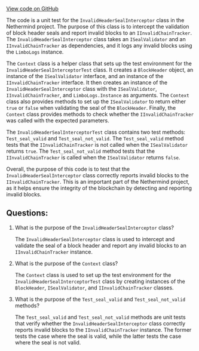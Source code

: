 [View code on GitHub](https://github.com/NethermindEth/nethermind/src/Nethermind/Nethermind.Merge.Plugin.Test/InvalidChainTracker/InvalidHeaderSealInterceptorTest.cs)

The code is a unit test for the `InvalidHeaderSealInterceptor` class in the Nethermind project. The purpose of this class is to intercept the validation of block header seals and report invalid blocks to an `IInvalidChainTracker`. The `InvalidHeaderSealInterceptor` class takes an `ISealValidator` and an `IInvalidChainTracker` as dependencies, and it logs any invalid blocks using the `LimboLogs` instance.

The `Context` class is a helper class that sets up the test environment for the `InvalidHeaderSealInterceptorTest` class. It creates a `BlockHeader` object, an instance of the `ISealValidator` interface, and an instance of the `IInvalidChainTracker` interface. It then creates an instance of the `InvalidHeaderSealInterceptor` class with the `ISealValidator`, `IInvalidChainTracker`, and `LimboLogs.Instance` as arguments. The `Context` class also provides methods to set up the `ISealValidator` to return either `true` or `false` when validating the seal of the `BlockHeader`. Finally, the `Context` class provides methods to check whether the `IInvalidChainTracker` was called with the expected parameters.

The `InvalidHeaderSealInterceptorTest` class contains two test methods: `Test_seal_valid` and `Test_seal_not_valid`. The `Test_seal_valid` method tests that the `IInvalidChainTracker` is not called when the `ISealValidator` returns `true`. The `Test_seal_not_valid` method tests that the `IInvalidChainTracker` is called when the `ISealValidator` returns `false`.

Overall, the purpose of this code is to test that the `InvalidHeaderSealInterceptor` class correctly reports invalid blocks to the `IInvalidChainTracker`. This is an important part of the Nethermind project, as it helps ensure the integrity of the blockchain by detecting and reporting invalid blocks.
## Questions: 
 1. What is the purpose of the `InvalidHeaderSealInterceptor` class?
    
    The `InvalidHeaderSealInterceptor` class is used to intercept and validate the seal of a block header and report any invalid blocks to an `IInvalidChainTracker` instance.

2. What is the purpose of the `Context` class?
    
    The `Context` class is used to set up the test environment for the `InvalidHeaderSealInterceptorTest` class by creating instances of the `BlockHeader`, `ISealValidator`, and `IInvalidChainTracker` classes.

3. What is the purpose of the `Test_seal_valid` and `Test_seal_not_valid` methods?
    
    The `Test_seal_valid` and `Test_seal_not_valid` methods are unit tests that verify whether the `InvalidHeaderSealInterceptor` class correctly reports invalid blocks to the `IInvalidChainTracker` instance. The former tests the case where the seal is valid, while the latter tests the case where the seal is not valid.